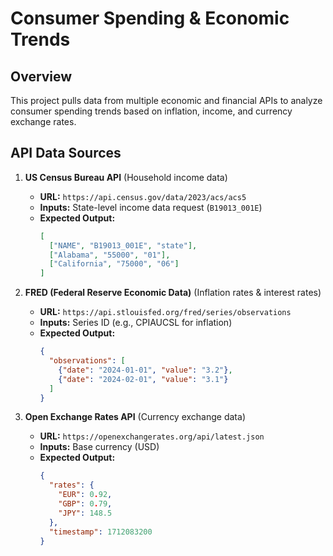 # Consumer Spending & Economic Trends

## Overview
This project pulls data from multiple economic and financial APIs to analyze consumer spending trends based on inflation, income, and currency exchange rates.

## API Data Sources
1. **US Census Bureau API** (Household income data)
   - **URL:** `https://api.census.gov/data/2023/acs/acs5`
   - **Inputs:** State-level income data request (`B19013_001E`)
   - **Expected Output:**
     ```json
     [
       ["NAME", "B19013_001E", "state"],
       ["Alabama", "55000", "01"],
       ["California", "75000", "06"]
     ]
     ```

2. **FRED (Federal Reserve Economic Data)** (Inflation rates & interest rates)
   - **URL:** `https://api.stlouisfed.org/fred/series/observations`
   - **Inputs:** Series ID (e.g., CPIAUCSL for inflation)
   - **Expected Output:**
     ```json
     {
       "observations": [
         {"date": "2024-01-01", "value": "3.2"},
         {"date": "2024-02-01", "value": "3.1"}
       ]
     }
     ```

3. **Open Exchange Rates API** (Currency exchange data)
   - **URL:** `https://openexchangerates.org/api/latest.json`
   - **Inputs:** Base currency (USD)
   - **Expected Output:**
     ```json
     {
       "rates": {
         "EUR": 0.92,
         "GBP": 0.79,
         "JPY": 148.5
       },
       "timestamp": 1712083200
     }
     ```
